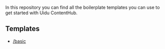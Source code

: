 In this repository you can find all the boilerplate templates you can use to get started with Uidu ContentHub.

## Templates

- [/basic](Basic)